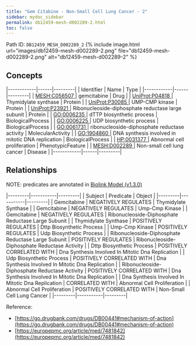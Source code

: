 ```yaml
---
title: "Gem Citabine - Non-Small Cell Lung Cancer - 2"
sidebar: mydoc_sidebar
permalink: db12459-mesh-d002289-2.html
toc: false 
---
```



Path ID: `DB12459_MESH_D002289_2`
{% include image.html url="images/db12459-mesh-d002289-2.png" file="db12459-mesh-d002289-2.png" alt="db12459-mesh-d002289-2" %}

## Concepts

|------------|------|---------|
| Identifier | Name | Type    |
|------------|------|---------|
| <a href="https://identifiers.org/MESH:C056507">MESH:C056507 </a> | gemcitabine | Drug |
| <a href="https://identifiers.org/UniProt:P04818">UniProt:P04818 </a> | Thymidylate synthase | Protein |
| <a href="https://identifiers.org/UniProt:P30085">UniProt:P30085 </a> | UMP-CMP kinase | Protein |
| <a href="https://identifiers.org/UniProt:P23921">UniProt:P23921 </a> | Ribonucleoside-diphosphate reductase large subunit | Protein |
| <a href="https://identifiers.org/GO:0006235">GO:0006235 </a> | dTTP biosynthetic process | BiologicalProcess |
| <a href="https://identifiers.org/GO:0006225">GO:0006225 </a> | UDP biosynthetic process | BiologicalProcess |
| <a href="https://identifiers.org/GO:0061731">GO:0061731 </a> | ribonucleoside-diphosphate reductase activity | MolecularActivity |
| <a href="https://identifiers.org/GO:1904860">GO:1904860 </a> | DNA synthesis involved in mitotic DNA replication | BiologicalProcess |
| <a href="https://identifiers.org/HP:0031377">HP:0031377 </a> | Abnormal cell proliferation | PhenotypicFeature |
| <a href="https://identifiers.org/MESH:D002289">MESH:D002289 </a> | Non-small cell lung cancer | Disease |
|------------|------|---------|

## Relationships


NOTE: predicates are annotated in <a href="https://github.com/biolink/biolink-model/releases/tag/v1.3.0">Biolink Model (v1.3.0)</a>

|---------|-----------|---------|
| Subject | Predicate | Object  |
|---------|-----------|---------|
| Gemcitabine | NEGATIVELY REGULATES | Thymidylate Synthase |
| Gemcitabine | NEGATIVELY REGULATES | Ump-Cmp Kinase |
| Gemcitabine | NEGATIVELY REGULATES | Ribonucleoside-Diphosphate Reductase Large Subunit |
| Thymidylate Synthase | POSITIVELY REGULATES | Dttp Biosynthetic Process |
| Ump-Cmp Kinase | POSITIVELY REGULATES | Udp Biosynthetic Process |
| Ribonucleoside-Diphosphate Reductase Large Subunit | POSITIVELY REGULATES | Ribonucleoside-Diphosphate Reductase Activity |
| Dttp Biosynthetic Process | POSITIVELY CORRELATED WITH | Dna Synthesis Involved In Mitotic Dna Replication |
| Udp Biosynthetic Process | POSITIVELY CORRELATED WITH | Dna Synthesis Involved In Mitotic Dna Replication |
| Ribonucleoside-Diphosphate Reductase Activity | POSITIVELY CORRELATED WITH | Dna Synthesis Involved In Mitotic Dna Replication |
| Dna Synthesis Involved In Mitotic Dna Replication | CORRELATED WITH | Abnormal Cell Proliferation |
| Abnormal Cell Proliferation | POSITIVELY CORRELATED WITH | Non-Small Cell Lung Cancer |
|---------|-----------|---------|

Reference: 
  - [https://go.drugbank.com/drugs/DB00441#mechanism-of-action](https://go.drugbank.com/drugs/DB00441#mechanism-of-action)
  - [https://europepmc.org/article/med/7481842](https://europepmc.org/article/med/7481842)
